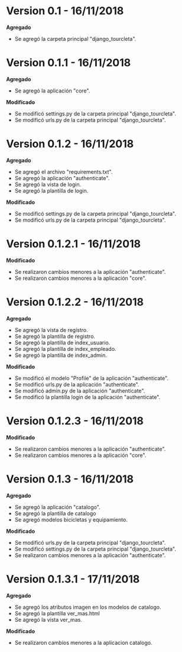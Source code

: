 # Version 0.1 - 16/11/2018

**Agregado**

- Se agregó la carpeta principal "django_tourcleta".

# Version 0.1.1 - 16/11/2018

**Agregado**

- Se agregó la aplicación "core".

**Modificado**

- Se modificó settings.py de la carpeta principal "django_tourcleta".
- Se modificó urls.py de la carpeta principal "django_tourcleta".

# Version 0.1.2 - 16/11/2018

**Agregado**

- Se agregó el archivo "requirements.txt".
- Se agregó la aplicación "authenticate".
- Se agregó la vista de login.
- Se agregó la plantilla de login.

**Modificado**

- Se modificó settings.py de la carpeta principal "django_tourcleta".
- Se modificó urls.py de la carpeta principal "django_tourcleta".

# Version 0.1.2.1 - 16/11/2018

**Modificado**

- Se realizaron cambios menores a la aplicación "authenticate".
- Se realizaron cambios menores a la aplicación "core".

# Version 0.1.2.2 - 16/11/2018

**Agregado**

- Se agregó la vista de registro.
- Se agregó la plantilla de registro.
- Se agregó la plantilla de index_usuario.
- Se agregó la plantilla de index_empleado.
- Se agregó la plantilla de index_admin.

**Modificado**

- Se modificó el modelo "Profile" de la aplicación "authenticate".
- Se modificó urls.py de la aplicación "authenticate".
- Se modificó admin.py de la aplicación "authenticate".
- Se modificó la plantilla login de la aplicación "authenticate".

# Version 0.1.2.3 - 16/11/2018

**Modificado**

- Se realizaron cambios menores a la aplicación "authenticate".
- Se realizaron cambios menores a la aplicación "core".

# Version 0.1.3 - 16/11/2018

**Agregado**

- Se agregó la aplicación "catalogo".
- Se agregó la plantilla de catalogo
- Se agregó modelos bicicletas y equipamiento.

**Modificado**

- Se modificó urls.py de la carpeta principal "django_tourcleta".
- Se modificó settings.py de la carpeta principal "django_tourcleta".
- Se realizaron cambios menores a la aplicación "authenticate".

# Version 0.1.3.1 - 17/11/2018

**Agregado**

- Se agregó los atributos imagen en los modelos de catalogo.
- Se agregó la plantilla ver_mas.html
- Se agregó la vista ver_mas.

**Modificado**

- Se realizaron cambios menores a la aplicacion catalogo.

